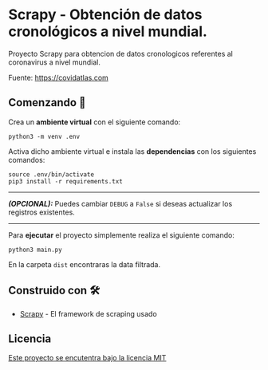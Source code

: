 # Scrapy - Obtención de datos cronológicos a nivel mundial.

Proyecto Scrapy para obtencion de datos cronologicos referentes al coronavirus a nivel mundial.

Fuente: https://covidatlas.com

## Comenzando 🚀

Crea un **ambiente virtual** con el siguiente comando:
```
python3 -m venv .env
```

Activa dicho ambiente virtual e instala las **dependencias** con los siguientes comandos:
```
source .env/bin/activate
pip3 install -r requirements.txt
```

------------

***(OPCIONAL):***
Puedes cambiar `DEBUG` a `False` si deseas actualizar los registros existentes.

------------


Para **ejecutar** el proyecto simplemente realiza el siguiente comando:
```
python3 main.py
```

En la carpeta `dist` encontraras la data filtrada.

## Construido con 🛠️

* [Scrapy](https://docs.scrapy.org/en/latest/) - El framework de scraping usado

## Licencia

[Este proyecto se encutentra bajo la licencia MIT](https://opensource.org/licenses/MIT)